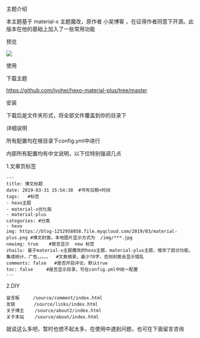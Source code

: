 主题介绍

本主题基于 material-x 主题魔改，原作者 小吴博客 ，在征得作者同意下开源。此版本在他的基础上加入了一些常用功能

预览

![](https://blog-1252958858.file.myqcloud.com/2019/03/demo1.png)

使用

下载主题

https://github.com/iyohei/hexo-material-plus/tree/master

安装

下载后是文件夹形式，将全部文件覆盖到你的目录下

详细说明

所有配置均在根目录下config.yml中进行

内部所有配置均有中文说明，以下仅特别强调几点

1.文章页标签

    ---
    title: 博文标题
    date: 2019-03-31 15:54:38  #书写日期+时间
    tags: 	#标签
    - hexo主题
    - material-x优化版
    - material-plus
    categories: #分类
    - hexo
    img: https://blog-1252958858.file.myqcloud.com/2019/03/material-plus.png #博文封面。本地图片显示方式为  /img/***.jpg 
    newimg: true    #是否显示  new 标签
    zhailu: 基于material-x主题魔改的hexo主题，material-plus主题，增添了部分功能，集成统计，广告。。。。。  #文章摘录。最少70字，否则封面会显示错乱
    comments: false   #是否开启评论，默认true
    toc: false     #是否显示目录，可在config.yml中统一配置
    ---

2.DIY

    留言板		/source/comment/index.html
    友链		 /source/links/index.html
    关于博主	/source/about2/index.html
    关于本站	/source/about/index.html

就说这么多吧，暂时也想不起太多，在使用中遇到问题，也可在下面留言咨询
